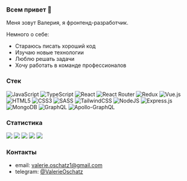 ### Всем привет 👋

Меня зовут Валерия, я фронтенд-разработчик.  
  
Немного о себе:
* Стараюсь писать хороший код  
* Изучаю новые технологии  
* Люблю решать задачи  
* Хочу работать в команде профессионалов  

### Стек
![JavaScript](https://img.shields.io/badge/javascript-%23323330.svg?style=for-the-badge&logo=javascript&logoColor=%23F7DF1E)
![TypeScript](https://img.shields.io/badge/typescript-%23007ACC.svg?style=for-the-badge&logo=typescript&logoColor=white)
![React](https://img.shields.io/badge/react-%2320232a.svg?style=for-the-badge&logo=react&logoColor=%2361DAFB)
![React Router](https://img.shields.io/badge/React_Router-CA4245?style=for-the-badge&logo=react-router&logoColor=white)
![Redux](https://img.shields.io/badge/redux-%23593d88.svg?style=for-the-badge&logo=redux&logoColor=white)
![Vue.js](https://img.shields.io/badge/vuejs-%2335495e.svg?style=for-the-badge&logo=vuedotjs&logoColor=%234FC08D)
![HTML5](https://img.shields.io/badge/html5-%23E34F26.svg?style=for-the-badge&logo=html5&logoColor=white)
![CSS3](https://img.shields.io/badge/css3-%231572B6.svg?style=for-the-badge&logo=css3&logoColor=white)
![SASS](https://img.shields.io/badge/SASS-hotpink.svg?style=for-the-badge&logo=SASS&logoColor=white)
![TailwindCSS](https://img.shields.io/badge/tailwindcss-%2338B2AC.svg?style=for-the-badge&logo=tailwind-css&logoColor=white)
![NodeJS](https://img.shields.io/badge/node.js-6DA55F?style=for-the-badge&logo=node.js&logoColor=white)
![Express.js](https://img.shields.io/badge/express.js-%23404d59.svg?style=for-the-badge&logo=express&logoColor=%2361DAFB)
![MongoDB](https://img.shields.io/badge/MongoDB-%234ea94b.svg?style=for-the-badge&logo=mongodb&logoColor=white)
![GraphQL](https://img.shields.io/badge/-GraphQL-E10098?style=for-the-badge&logo=graphql&logoColor=white)
![Apollo-GraphQL](https://img.shields.io/badge/-ApolloGraphQL-311C87?style=for-the-badge&logo=apollo-graphql)

### Статистика
![](https://github-profile-summary-cards.vercel.app/api/cards/profile-details?username=ValerieOschatz&theme=solarized)
![](https://github-profile-summary-cards.vercel.app/api/cards/most-commit-language?username=ValerieOschatz&theme=solarized)
![](https://github-profile-summary-cards.vercel.app/api/cards/repos-per-language?username=ValerieOschatz&theme=solarized)
![](https://github-profile-summary-cards.vercel.app/api/cards/stats?username=ValerieOschatz&theme=solarized)
![](https://github-profile-summary-cards.vercel.app/api/cards/productive-time?username=ValerieOschatz&theme=solarized)

### Контакты
* email: valerie.oschatz1@gmail.com  
* telegram: [@ValerieOschatz](https://t.me/ValerieOschatz)
